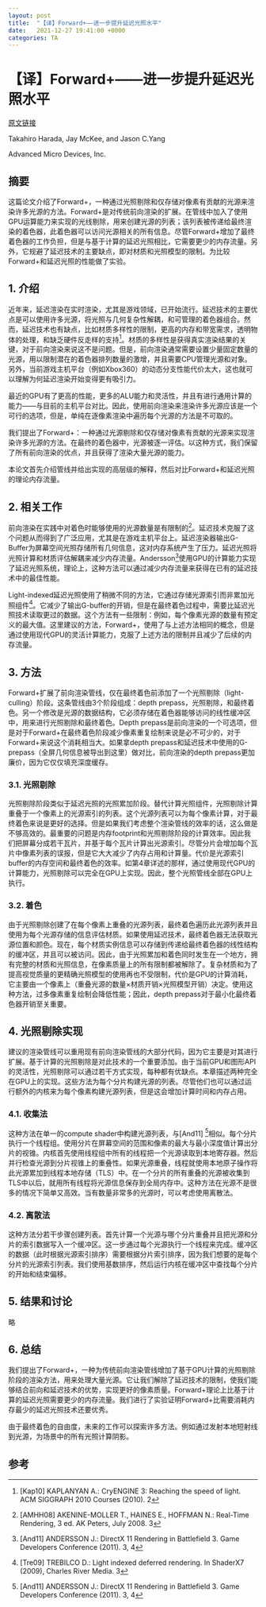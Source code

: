 ```yaml
---
layout: post
title:  "【译】Forward+——进一步提升延迟光照水平"
date:   2021-12-27 19:41:00 +0000
categories: TA
---
```


# 【译】Forward+——进一步提升延迟光照水平

[原文链接](https://takahiroharada.files.wordpress.com/2015/04/forward_plus.pdf)

Takahiro Harada, Jay McKee, and Jason C.Yang

Advanced Micro Devices, Inc.

## 摘要
这篇论文介绍了Forward+，一种通过光照剔除和仅存储对像素有贡献的光源来渲染许多光源的方法。Forward+是对传统前向渲染的扩展。在管线中加入了使用GPU运算能力来实现的光线剔除，用来创建光源的列表；该列表被传递给最终渲染的着色器，此着色器可以访问光源相关的所有信息。尽管Forward+增加了最终着色器的工作负担，但是与基于计算的延迟光照相比，它需要更少的内存流量。另外，它规避了延迟技术的主要缺点，即对材质和光照模型的限制。为比较Forward+和延迟光照的性能做了实验。

## 1. 介绍

近年来，延迟渲染在实时渲染，尤其是游戏领域，已开始流行。延迟技术的主要优点是可以使用许多光源，将光照与几何复杂性解耦，和可管理的着色器组合。然而，延迟技术也有缺点，比如材质多样性的限制，更高的内存和带宽需求，透明物体的处理，和缺乏硬件反走样的支持[^Kap10]。材质的多样性是获得真实渲染结果的关键，对于前向渲染来说这不是问题。但是，前向渲染通常需要设置少量固定数量的光源，用以限制潜在的着色器排列数量的激增，并且需要CPU管理光源和对象。另外，当前游戏主机平台（例如Xbox360）的动态分支性能代价太大，这也就可以理解为何延迟渲染开始变得更有吸引力。

最近的GPU有了更高的性能，更多的ALU能力和灵活性，并且有进行通用计算的能力——与目前的主机平台对比。因此，使用前向渲染来渲染许多光源应该是一个可行的选项，但是，单纯在逐像素渲染中遍历每个光源的方法是不可取的。

我们提出了Forward+：一种通过光源剔除和仅存储对像素有贡献的光源来实现渲染许多光源的方法。在最终的着色器中，光源被逐一评估。以这种方式，我们保留了所有前向渲染的优点，并且获得了渲染大量光源的能力。

本论文首先介绍管线并给出实现的高层级的解释，然后对比Forward+和延迟光照的理论内存流量。

## 2. 相关工作

前向渲染在实践中对着色时能够使用的光源数量是有限制的[^AMHH08]。延迟技术克服了这个问题从而得到了广泛应用，尤其是在游戏主机平台上。延迟渲染器输出G-Buffer为屏幕空间光照存储所有几何信息，这对内存系统产生了压力。延迟光照将光照计算和材质评估解耦来减少内存流量。Andersson[^And11]使用GPU的计算能力实现了延迟光照系统，理论上，这种方法可以通过减少内存流量来获得在已有的延迟技术中的最佳性能。

Light-indexed延迟光照使用了稍微不同的方法，它通过存储光源索引而非累加光照组件[^Tre09]。它减少了输出G-buffer的开销，但是在最终着色过程中，需要比延迟光照技术读取更过的数据。这个方法有一些限制：例如，每个像素光源的数量有预定义的最大值。这里建议的方法，Forward+，使用了与上述方法相同的概念，但是通过使用现代GPU的灵活计算能力，克服了上述方法的限制并且减少了后续的内存流量。

## 3. 方法

Forward+扩展了前向渲染管线，仅在最终着色前添加了一个光照剔除（light-culling）阶段。这条管线由3个阶段组成：depth prepass，光照剔除，和最终着色。另一个修改是光源的数据结构，它必须存储在着色器能够访问的线性缓冲区中，用来进行光照剔除和最终着色。Depth prepass是前向渲染的一个可选项，但是对于Forward+在最终着色阶段减少像素重复绘制来说是必不可少的，对于Forward+来说这个消耗相当大。如果拿depth prepass和延迟技术中使用的G-prepass（全屏几何信息被导出到这里）做对比，前向渲染的depth prepass更加廉价，因为它仅仅填充深度缓存。

### 3.1. 光照剔除

光照剔除阶段类似于延迟光照的光照累加阶段。替代计算光照组件，光照剔除计算重叠于一个像素上的光源索引的列表。这个光源列表可以为每个像素计算，对于最终着色来说是更好的选择。但是如果我们考虑整个渲染管线的效率的话，这么做是不够高效的。最重要的问题是内存footprint和光照剔除阶段的计算效率。因此我们把屏幕分成若干瓦片，并基于每个瓦片计算出光源索引。尽管分片会增加每个瓦片中像素列表的误报，但是它大大减少了内存占用和计算量。代价是光源索引buffer的内存空间和最终着色的效率。如第4章详述的那样，通过使用现代GPU的计算能力，光照剔除可以完全在GPU上实现。因此，整个光照管线全部在GPU上执行。

### 3.2. 着色

由于光照剔除创建了在每个像素上重叠的光源列表，最终着色遍历此光源列表并且使用为每个光源存储的信息评估材质。如果使用延迟技术，最终着色器无法获取光源位置和颜色。现在，每个材质实例信息可以存储到传递给最终着色器的线性结构的缓冲区，并且可以被访问。因此，由于光照累加和着色同时发生在一个地方，拥有完整的材质和光照信息，在像素质量上的所有限制都被解除了。复杂材质和为了提高视觉质量的更精确光照模型的使用再也不受限制，代价是GPU的计算消耗，它主要由一个像素上（重叠光源的数量×材质开销×光照模型开销）决定。使用这种方法，过多像素重复绘制会降低性能；因此，depth prepass对于最小化最终着色器开销至关重要。

## 4. 光照剔除实现

建议的渲染管线可以重用现有前向渲染管线的大部分代码，因为它主要是对其进行扩展。基于计算的光照剔除是对此技术的一个重要添加。由于当前GPU和图形API的灵活性，光照剔除可以通过若干方式实现，每种都有优缺点。本章描述两种完全在GPU上的实现。这些方法为每个分片构建光源的列表。尽管他们也可以通过运行额外的内核来为每个像素构建光源列表，但是这会增加计算时间和内存占用。

### 4.1. 收集法

这种方法在单一的compute shader中构建光源列表，与[And11] [^And11]相似。每个分片执行一个线程组。使用分片在屏幕空间的范围和像素的最大与最小深度值计算出分片的视锥。内核首先使用线程组中所有的线程把一个光源读取到本地寄存器。然后并行检查光源到分片视锥上的重叠性。如果光源重叠，线程就使用本地原子操作将此光源累加到线程本地存储（TLS）中。在一个分片的所有重叠的光源被收集到TLS中以后，就用所有线程将光源信息保存到全局内存中。这种方法在光源不是很多的情况下简单又高效。当有数量非常多的光源时，可以考虑使用离散法。

### 4.2. 离散法

这种方法分若干步骤创建列表。首先计算一个光源与哪个分片重叠并且把光源和分片的索引数据写入一个缓冲区。这一步通过每个光源执行一个线程来完成。缓冲区的数据（此时根据光源索引排序）需要根据分片索引排序，因为我们想要的是每个分片的光源索引列表。我们使用基数排序，然后运行内核在缓冲区中查找每个分片的开始和结束偏移。

## 5. 结果和讨论

略

## 6. 总结
我们提出了Forward+，一种为传统前向渲染管线增加了基于GPU计算的光照剔除阶段的渲染方法，用来处理大量光源。它让我们解除了延迟技术的限制，使我们能够结合前向和延迟技术的优势，实现更好的像素质量。Forward+理论上比基于计算的延迟光照需要更少的内存流量。我们进行了实验证明Forward+比需要消耗内存最少的延迟光照技术还要优秀。

由于最终着色的自由度，未来的工作可以探索许多方法。例如通过发射本地短射线到光源，为场景中的所有光照计算阴影。

## 参考
[^Kap10]: [Kap10] KAPLANYAN A.: CryENGINE 3: Reaching the speed of
light. ACM SIGGRAPH 2010 Courses (2010). 2
[^AMHH08]: [AMHH08] AKENINE-MOLLER T., HAINES E., HOFFMAN N.:
Real-Time Rendering, 3 ed. AK Peters, July 2008. 3
[^And11]: [And11] ANDERSSON J.: DirectX 11 Rendering in Battlefield 3.
Game Developers Conference (2011). 3, 4
[^Tre09]:  [Tre09] TREBILCO D.: Light indexed deferred rendering. In
ShaderX7 (2009), Charles River Media. 3
